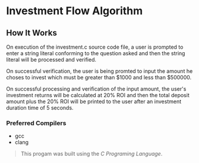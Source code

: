# Investment Flow Algorithm

## How It Works

On execution of the investment.c source code file, a user is prompted to enter a string literal conforming to the question asked and then the string literal will be processed and verified. 

On successful verification, the user is being promted to input the amount he choses to invest which must be greater than $1000 and less than $500000.  

On successful processing and verification of the input amount, the user's investment returns will be calculated at 20% ROI and then the total deposit amount plus the 20% ROI will be printed to the user after an investment duration time of 5 seconds.

### Preferred Compilers

* gcc
* clang

>This progam was built using the _C Programing Language_.
